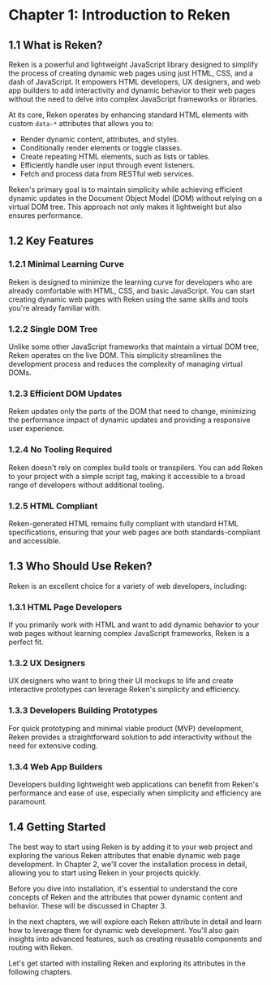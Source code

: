 

# Chapter 1: Introduction to Reken

## 1.1 What is Reken?

Reken is a powerful and lightweight JavaScript library designed to simplify the process of creating dynamic web pages using just HTML, CSS, and a dash of JavaScript. It empowers HTML developers, UX designers, and web app builders to add interactivity and dynamic behavior to their web pages without the need to delve into complex JavaScript frameworks or libraries.

At its core, Reken operates by enhancing standard HTML elements with custom `data-*` attributes that allows you to:

- Render dynamic content, attributes, and styles.
- Conditionally render elements or toggle classes.
- Create repeating HTML elements, such as lists or tables.
- Efficiently handle user input through event listeners.
- Fetch and process data from RESTful web services.

Reken's primary goal is to maintain simplicity while achieving efficient dynamic updates in the Document Object Model (DOM) without relying on a virtual DOM tree. This approach not only makes it lightweight but also ensures performance.

## 1.2 Key Features

### 1.2.1 Minimal Learning Curve

Reken is designed to minimize the learning curve for developers who are already comfortable with HTML, CSS, and basic JavaScript. You can start creating dynamic web pages with Reken using the same skills and tools you're already familiar with.

### 1.2.2 Single DOM Tree

Unlike some other JavaScript frameworks that maintain a virtual DOM tree, Reken operates on the live DOM. This simplicity streamlines the development process and reduces the complexity of managing virtual DOMs.

### 1.2.3 Efficient DOM Updates

Reken updates only the parts of the DOM that need to change, minimizing the performance impact of dynamic updates and providing a responsive user experience.

### 1.2.4 No Tooling Required

Reken doesn't rely on complex build tools or transpilers. You can add Reken to your project with a simple script tag, making it accessible to a broad range of developers without additional tooling.

### 1.2.5 HTML Compliant

Reken-generated HTML remains fully compliant with standard HTML specifications, ensuring that your web pages are both standards-compliant and accessible.

## 1.3 Who Should Use Reken?

Reken is an excellent choice for a variety of web developers, including:

### 1.3.1 HTML Page Developers

If you primarily work with HTML and want to add dynamic behavior to your web pages without learning complex JavaScript frameworks, Reken is a perfect fit.

### 1.3.2 UX Designers

UX designers who want to bring their UI mockups to life and create interactive prototypes can leverage Reken's simplicity and efficiency.

### 1.3.3 Developers Building Prototypes

For quick prototyping and minimal viable product (MVP) development, Reken provides a straightforward solution to add interactivity without the need for extensive coding.

### 1.3.4 Web App Builders

Developers building lightweight web applications can benefit from Reken's performance and ease of use, especially when simplicity and efficiency are paramount.

## 1.4 Getting Started

The best way to start using Reken is by adding it to your web project and exploring the various Reken attributes that enable dynamic web page development. In Chapter 2, we'll cover the installation process in detail, allowing you to start using Reken in your projects quickly.

Before you dive into installation, it's essential to understand the core concepts of Reken and the attributes that power dynamic content and behavior. These will be discussed in Chapter 3.

In the next chapters, we will explore each Reken attribute in detail and learn how to leverage them for dynamic web development. You'll also gain insights into advanced features, such as creating reusable components and routing with Reken.

Let's get started with installing Reken and exploring its attributes in the following chapters.
